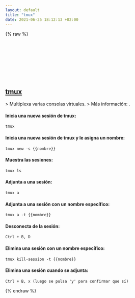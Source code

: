 ```yaml
---
layout: default
title: "tmux"
date: 2021-06-25 18:12:13 +02:00
---
```

{% raw %}
<h2 id="tmux">
  <a href="/es/common/tmux.html">tmux</a> <a href="#tmux"><svg class="icon">
    <use href="/assets/images/unicode_sprite.svg#link" />
  </svg></a>
</h2>
> Multiplexa varias consolas virtuales.
> Más información: <https://github.com/tmux/tmux>.

#### Inicia una nueva sesión de tmux:
```shell
tmux
```
#### Inicia una nueva sesión de tmux y le asigna un nombre:
```shell
tmux new -s {{nombre}}
```
#### Muestra las sesiones:
```shell
tmux ls
```
#### Adjunta a una sesión:
```shell
tmux a
```
#### Adjunta a una sesión con un nombre específico:
```shell
tmux a -t {{nombre}}
```
#### Desconecta de la sesión:
```shell
Ctrl + B, D
```
#### Elimina una sesión con un nombre específico:
```shell
tmux kill-session -t {{nombre}}
```
#### Elimina una sesión cuando se adjunta:
```shell
Ctrl + B, x (luego se pulsa 'y' para confirmar que sí)
```
{% endraw %}